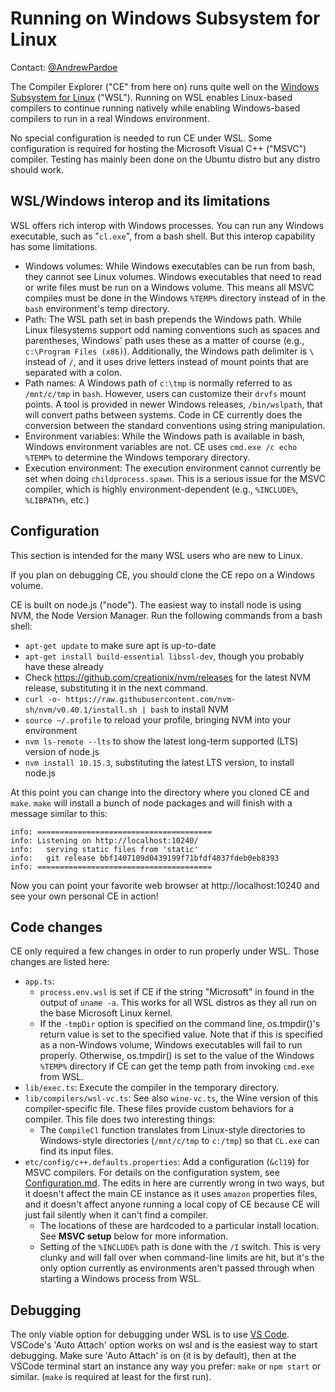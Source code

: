 # Running on Windows Subsystem for Linux

Contact: [@AndrewPardoe](https://github.com/AndrewPardoe)

The Compiler Explorer ("CE" from here on) runs quite well on the
[Windows Subsystem for Linux](https://docs.microsoft.com/en-us/windows/wsl/faq) ("WSL"). Running on WSL enables
Linux-based compilers to continue running natively while enabling Windows-based compilers to run in a real Windows
environment.

No special configuration is needed to run CE under WSL. Some configuration is required for hosting the Microsoft Visual
C++ ("MSVC") compiler. Testing has mainly been done on the Ubuntu distro but any distro should work.

## WSL/Windows interop and its limitations

WSL offers rich interop with Windows processes. You can run any Windows executable, such as "`cl.exe`", from a bash
shell. But this interop capability has some limitations.

- Windows volumes: While Windows executables can be run from bash, they cannot see Linux volumes. Windows executables
  that need to read or write files must be run on a Windows volume. This means all MSVC compiles must be done in the
  Windows `%TEMP%` directory instead of in the `bash` environment's temp directory.
- Path: The WSL path set in bash prepends the Windows path. While Linux filesystems support odd naming conventions such
  as spaces and parentheses, Windows' path uses these as a matter of course (e.g., `c:\Program Files (x86)`).
  Additionally, the Windows path delimiter is `\` instead of `/`, and it uses drive letters instead of mount points that
  are separated with a colon.
- Path names: A Windows path of `c:\tmp` is normally referred to as `/mnt/c/tmp` in `bash`. However, users can customize
  their `drvfs` mount points. A tool is provided in newer Windows releases, `/bin/wslpath`, that will convert paths
  between systems. Code in CE currently does the conversion between the standard conventions using string manipulation.
- Environment variables: While the Windows path is available in bash, Windows environment variables are not. CE uses
  `cmd.exe /c echo %TEMP%` to determine the Windows temporary directory.
- Execution environment: The execution environment cannot currently be set when doing `childprocess.spawn`. This is a
  serious issue for the MSVC compiler, which is highly environment-dependent (e.g., `%INCLUDE%`, `%LIBPATH%`, etc.)

## Configuration

This section is intended for the many WSL users who are new to Linux.

If you plan on debugging CE, you should clone the CE repo on a Windows volume.

CE is built on node.js ("node"). The easiest way to install node is using NVM, the Node Version Manager. Run the
following commands from a bash shell:

- `apt-get update` to make sure apt is up-to-date
- `apt-get install build-essential libssl-dev`, though you probably have these already
- Check https://github.com/creationix/nvm/releases for the latest NVM release, substituting it in the next command.
- `curl -o- https://raw.githubusercontent.com/nvm-sh/nvm/v0.40.1/install.sh | bash` to install NVM
- `source ~/.profile` to reload your profile, bringing NVM into your environment
- `nvm ls-remote --lts` to show the latest long-term supported (LTS) version of node.js
- `nvm install 10.15.3`, substituting the latest LTS version, to install node.js

At this point you can change into the directory where you cloned CE and `make`. `make` will install a bunch of node
packages and will finish with a message similar to this:

```
info: =======================================
info: Listening on http://localhost:10240/
info:   serving static files from 'static'
info:   git release bbf1407109d0439199f71bfdf4037fdeb0eb8393
info: =======================================
```

Now you can point your favorite web browser at http://localhost:10240 and see your own personal CE in action!

## Code changes

CE only required a few changes in order to run properly under WSL. Those changes are listed here:

- `app.ts`:
  - `process.env.wsl` is set if CE if the string "Microsoft" in found in the output of `uname -a`. This works for all
    WSL distros as they all run on the base Microsoft Linux kernel.
  - If the `-tmpDir` option is specified on the command line, os.tmpdir()'s return value is set to the specified value.
    Note that if this is specified as a non-Windows volume, Windows executables will fail to run properly. Otherwise,
    os.tmpdir() is set to the value of the Windows `%TEMP%` directory if CE can get the temp path from invoking
    `cmd.exe` from WSL.
- `lib/exec.ts`: Execute the compiler in the temporary directory.
- `lib/compilers/wsl-vc.ts`: See also `wine-vc.ts`, the Wine version of this compiler-specific file. These files provide
  custom behaviors for a compiler. This file does two interesting things:
  - The `CompileCl` function translates from Linux-style directories to Windows-style directories (`/mnt/c/tmp` to
    `c:/tmp`) so that `CL.exe` can find its input files.
- `etc/config/c++.defaults.properties`: Add a configuration (`&cl19`) for MSVC compilers. For details on the configuration system, see [Configuration.md](Configuration.md). The edits in here are
  currently wrong in two ways, but it doesn't affect the main CE instance as it uses `amazon` properties files, and it
  doesn't affect anyone running a local copy of CE because CE will just fail silently when it can't find a compiler.
  - The locations of these are hardcoded to a particular install location. See **MSVC setup** below for more
    information.
  - Setting of the `%INCLUDE%` path is done with the `/I` switch. This is very clunky and will fall over when
    command-line limits are hit, but it's the only option currently as environments aren't passed through when starting
    a Windows process from WSL.

## Debugging

The only viable option for debugging under WSL is to use [VS Code](https://code.visualstudio.com). VSCode's 'Auto
Attach' option works on wsl and is the easiest way to start debugging. Make sure 'Auto Attach' is on (it is by default),
then at the VSCode terminal start an instance any way you prefer: `make` or `npm start` or similar. (`make` is required
at least for the first run).
